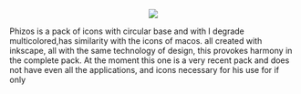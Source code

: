 <p align="center"><img src="https://raw.githubusercontent.com/zayronxio/phizos-icon-theme/master/.PREVIEW/rect1729.png"/></p>

 Phizos is a pack of icons with circular base and with I degrade multicolored,has similarity with the icons of macos. all created with inkscape, all with the same technology of design, this provokes harmony in the complete pack. 
At the moment this one is a very recent pack and does not have even all the applications, and icons necessary for his use for if only
